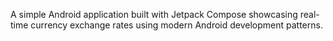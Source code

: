 A simple Android application built with Jetpack Compose showcasing real-time currency exchange rates using modern Android development patterns.
